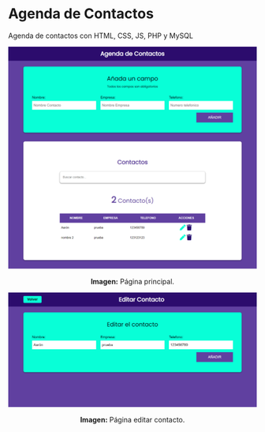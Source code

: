 # Agenda de Contactos
Agenda de contactos con HTML, CSS, JS, PHP y MySQL

<div align="center">
<img src="media/1-agenda.png">
<p><strong>Imagen:</strong> Página principal.</p>
</div>

<div align="center">
<img src="media/2-editar-contacto.png">
<p><strong>Imagen:</strong> Página editar contacto.</p>
</div>
